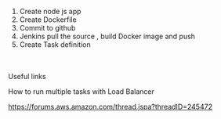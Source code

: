 1) Create node js app <br>
2) Create Dockerfile <br>
3) Commit to github <br>
4) Jenkins pull the source , build Docker image and push <br>
5) Create Task definition <br> <br> <br>





Useful links <br>

How to run multiple tasks with Load Balancer <br>

https://forums.aws.amazon.com/thread.jspa?threadID=245472
